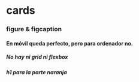 # cards

### figure & figcaption
#### En móvil queda perfecto, pero para ordenador no.

##### No hay ni grid ni flexbox
##### h1 para la parte naranja

  

